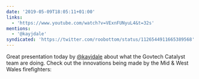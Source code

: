 ```yaml
---
date: '2019-05-09T18:05:11+01:00'
links:
  - 'https://www.youtube.com/watch?v=VExnFUNyuL4&t=32s'
mentions:
  - '@kayjdale'
syndicated: 'https://twitter.com/roobottom/status/1126544911665389568'
---
```

Great presentation today by [@kayjdale](https://twitter.com/@kayjdale) about what the Govtech Catalyst team are doing. Check out the innovations being made by the Mid &amp; West Wales firefighters: 
